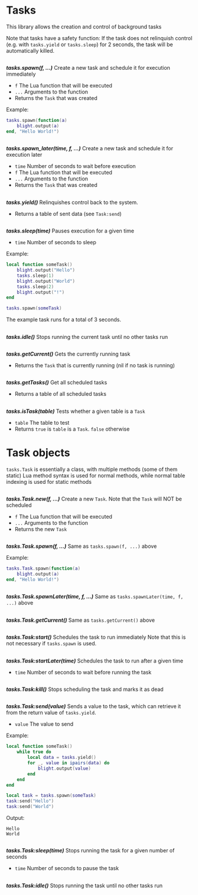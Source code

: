 # Tasks

This library allows the creation and control of background tasks

Note that tasks have a safety function: If the task does not relinquish control
(e.g. with `tasks.yield` or `tasks.sleep`) for 2 seconds, the task will be
automatically killed.

##

***tasks.spawn(f, ...)***
Create a new task and schedule it for execution immediately

- `f`   The Lua function that will be executed
- `...` Arguments to the function
- Returns the `Task` that was created

Example:
```lua
tasks.spawn(function(a)
    blight.output(a)
end, "Hello World!")
```

##

***tasks.spawn_later(time, f, ...)***
Create a new task and schedule it for execution later

- `time` Number of seconds to wait before execution
- `f`    The Lua function that will be executed
- `...`  Arguments to the function
- Returns the `Task` that was created

##

***tasks.yield()***
Relinquishes control back to the system.

- Returns a table of sent data (see `Task:send`)

##

***tasks.sleep(time)***
Pauses execution for a given time

- `time` Number of seconds to sleep

Example:
```lua
local function someTask()
    blight.output("Hello")
    tasks.sleep(1)
    blight.output("World")
    tasks.sleep(2)
    blight.output("!")
end

tasks.spawn(someTask)
```
The example task runs for a total of 3 seconds.

##

***tasks.idle()***
Stops running the current task until no other tasks run

##

***tasks.getCurrent()***
Gets the currently running task

- Returns the `Task` that is currently running (nil if no task is running)

##

***tasks.getTasks()***
Get all scheduled tasks

- Returns a table of all scheduled tasks

##

***tasks.isTask(table)***
Tests whether a given table is a `Task`

- `table` The table to test
- Returns `true` is `table` is a `Task`. `false` otherwise

# Task objects
`tasks.Task` is essentially a class, with multiple methods (some of them static)
Lua method syntax is used for normal methods, while normal table indexing is used for static methods

##

***tasks.Task.new(f, ...)***
Create a new `Task`. Note that the `Task` will NOT be scheduled

- `f`    The Lua function that will be executed
- `...`  Arguments to the function
- Returns the new `Task`

##

***tasks.Task.spawn(f, ...)***
Same as `tasks.spawn(f, ...)` above

Example:
```lua
tasks.Task.spawn(function(a)
    blight.output(a)
end, "Hello World!")
```

##

***tasks.Task.spawnLater(time, f, ...)***
Same as `tasks.spawnLater(time, f, ...)` above

##

***tasks.Task.getCurrent()***
Same as `tasks.getCurrent()` above

##

***tasks.Task:start()***
Schedules the task to run immediately
Note that this is not necessary if `tasks.spawn` is used.

##

***tasks.Task:startLater(time)***
Schedules the task to run after a given time

- `time` Number of seconds to wait before running the task

##

***tasks.Task:kill()***
Stops scheduling the task and marks it as dead

##

***tasks.Task:send(value)***
Sends a value to the task, which can retrieve it from the return value of `tasks.yield`.

- `value` The value to send

Example:
```lua
local function someTask()
    while true do
        local data = tasks.yield()
        for _, value in ipairs(data) do
            blight.output(value)
        end
    end
end

local task = tasks.spawn(someTask)
task:send("Hello")
task:send("World")
```
Output:
```
Hello
World
```

##

***tasks.Task:sleep(time)***
Stops running the task for a given number of seconds

- `time` Number of seconds to pause the task

##

***tasks.Task:idle()***
Stops running the task until no other tasks run
